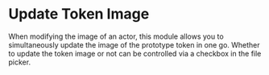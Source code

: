 # Update Token Image
When modifying the image of an actor, this module allows you to simultaneously update the image of the prototype token in one go. Whether to update the token image or not can be controlled via a checkbox in the file picker.
